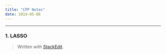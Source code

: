 ```yaml
---
title: "CPP Notes"
date: 2019-05-06
---
```


---------------------
### 1. LASSO




> Written with [StackEdit](https://stackedit.io/).
<!--stackedit_data:
eyJoaXN0b3J5IjpbODQxOTMyNzkwXX0=
-->